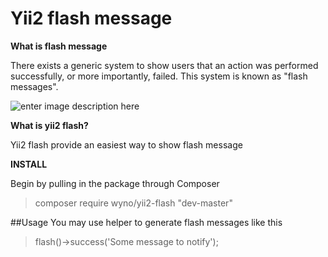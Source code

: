 Yii2 flash message
==================

**What is flash message**

There exists a generic system to show users that an action was performed successfully, or more importantly, failed. This system is known as "flash messages".

![enter image description here](https://www.webforefront.com/static/images/beginningdjango/Figure_2-4.png)



**What is yii2 flash?**

Yii2 flash provide an easiest way to show flash message



**INSTALL**

Begin by pulling in the package through Composer
>composer require wyno/yii2-flash "dev-master"


##Usage
You may use helper to generate flash messages like this
>flash()->success('Some message to notify');
